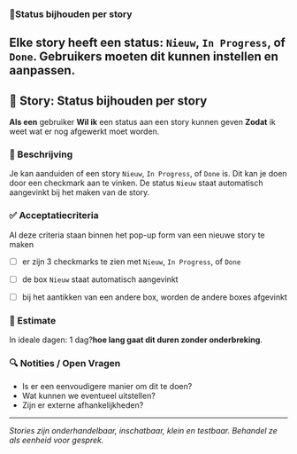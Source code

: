 ### 📘**Status bijhouden per story**
   Elke story heeft een status: `Nieuw`, `In Progress`, of `Done`. Gebruikers moeten dit kunnen instellen en aanpassen.
---

## 🧩 Story: Status bijhouden per story

**Als een** gebruiker
**Wil ik** een status aan een story kunnen geven
**Zodat** ik weet wat er nog afgewerkt moet worden.

### 📝 Beschrijving

Je kan aanduiden of een story `Nieuw`, `In Progress`, of `Done` is. Dit kan je doen door een checkmark aan te vinken. De status `Nieuw` staat automatisch aangevinkt bij het maken van de story. 

### ✅ Acceptatiecriteria

Al deze criteria staan binnen het pop-up form van een nieuwe story te maken
* [ ] er zijn 3 checkmarks te zien met `Nieuw`, `In Progress`, of `Done`
* [ ] de box `Nieuw` staat automatisch aangevinkt
* [ ] bij het aantikken van een andere box, worden de andere boxes afgevinkt


### 🧮 Estimate
In ideale dagen: 1 dag?**hoe lang gaat dit duren zonder onderbreking**.

### 🔍 Notities / Open Vragen

* Is er een eenvoudigere manier om dit te doen?
* Wat kunnen we eventueel uitstellen?
* Zijn er externe afhankelijkheden?

---

*Stories zijn onderhandelbaar, inschatbaar, klein en testbaar. Behandel ze als eenheid voor gesprek.*
